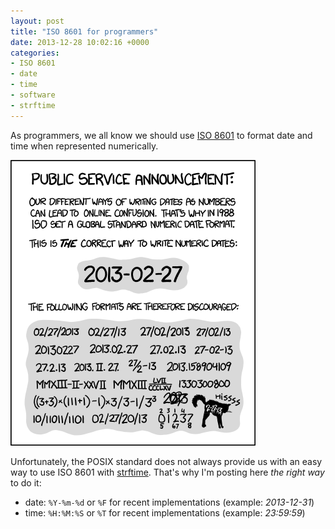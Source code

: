 ```yaml
---
layout: post
title: "ISO 8601 for programmers"
date: 2013-12-28 10:02:16 +0000
categories:
- ISO 8601
- date
- time
- software
- strftime
---
```


As programmers, we all know we should use [ISO 8601](https://en.wikipedia.org/wiki/ISO_8601) to format date and time when represented numerically.

![XKCD 1179](/images/posts/2013-12-28-iso-8601-for-programmers/iso_8601.png)

Unfortunately, the POSIX standard does not always provide us with an easy way to use ISO 8601 with [strftime](http://man7.org/linux/man-pages/man3/strftime.3.html).
That's why I'm posting here _the right way_ to do it:

- date: `%Y-%m-%d` or `%F` for recent implementations (example: _2013-12-31_)
- time: `%H:%M:%S` or `%T` for recent implementations (example: _23:59:59_)

